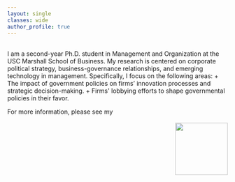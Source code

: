 ```yaml
---
layout: single
classes: wide
author_profile: true
---
```


<br />
I am a second-year Ph.D. student in Management and Organization at the USC Marshall School of Business. My research is centered on corporate political strategy, business-governance relationships, and emerging technology in management. Specifically, I focus on the following areas:
  + The impact of government policies on firms’ innovation processes and strategic decision-making.
  + Firms' lobbying efforts to shape governmental policies in their favor.

For more information, please see my <!--<a href="/assets/pdf/CV-Hyo-Kang.pdf" class="btn btn--warning" target="_blank">CV</a>-->
<br />
<br />
<img src="https://ide.mit.edu/wp-content/themes/mit/dist/img/MIT-IDE-logo.png" width="120" align="right">

